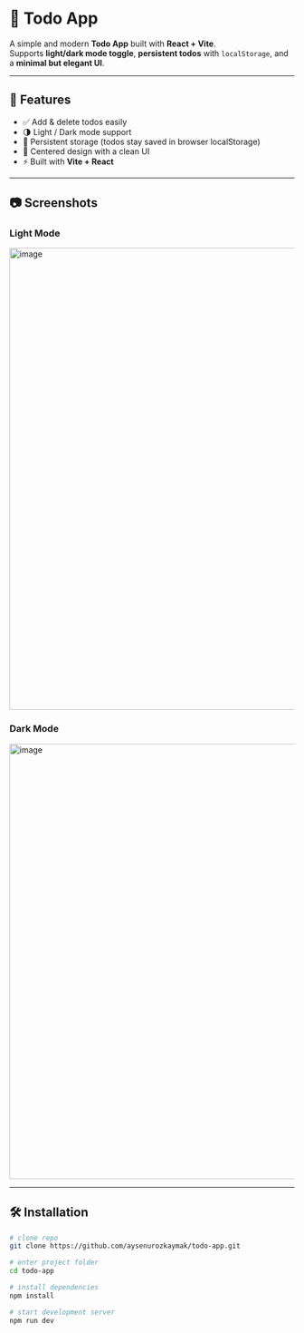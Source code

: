 # 📝 Todo App

A simple and modern **Todo App** built with **React + Vite**.  
Supports **light/dark mode toggle**, **persistent todos** with `localStorage`, and a **minimal but elegant UI**.

---

## 🚀 Features
- ✅ Add & delete todos easily
- 🌗 Light / Dark mode support
- 💾 Persistent storage (todos stay saved in browser localStorage)
- 🎨 Centered design with a clean UI
- ⚡ Built with **Vite + React**

---

## 📷 Screenshots

### Light Mode
<img width="1701" height="815" alt="image" src="https://github.com/user-attachments/assets/fb314080-e019-48f2-a317-dde69933aa70" />


### Dark Mode
<img width="1822" height="768" alt="image" src="https://github.com/user-attachments/assets/a9096c77-25ad-43cb-af69-0d26519e83e2" />


---

## 🛠️ Installation

```bash
# clone repo
git clone https://github.com/aysenurozkaymak/todo-app.git

# enter project folder
cd todo-app

# install dependencies
npm install

# start development server
npm run dev
